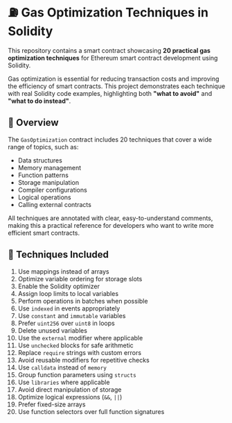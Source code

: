 # ⛽ Gas Optimization Techniques in Solidity

This repository contains a smart contract showcasing **20 practical gas optimization techniques** for Ethereum smart contract development using Solidity.

Gas optimization is essential for reducing transaction costs and improving the efficiency of smart contracts. This project demonstrates each technique with real Solidity code examples, highlighting both **"what to avoid"** and **"what to do instead"**.

## 🚀 Overview

The `GasOptimization` contract includes 20 techniques that cover a wide range of topics, such as:

- Data structures
- Memory management
- Function patterns
- Storage manipulation
- Compiler configurations
- Logical operations
- Calling external contracts

All techniques are annotated with clear, easy-to-understand comments, making this a practical reference for developers who want to write more efficient smart contracts.

## 📘 Techniques Included

1. Use mappings instead of arrays  
2. Optimize variable ordering for storage slots  
3. Enable the Solidity optimizer  
4. Assign loop limits to local variables  
5. Perform operations in batches when possible  
6. Use `indexed` in events appropriately  
7. Use `constant` and `immutable` variables  
8. Prefer `uint256` over `uint8` in loops  
9. Delete unused variables  
10. Use the `external` modifier where applicable  
11. Use `unchecked` blocks for safe arithmetic  
12. Replace `require` strings with custom errors  
13. Avoid reusable modifiers for repetitive checks  
14. Use `calldata` instead of `memory`  
15. Group function parameters using `structs`  
16. Use `libraries` where applicable  
17. Avoid direct manipulation of storage  
18. Optimize logical expressions (`&&`, `||`)  
19. Prefer fixed-size arrays  
20. Use function selectors over full function signatures

